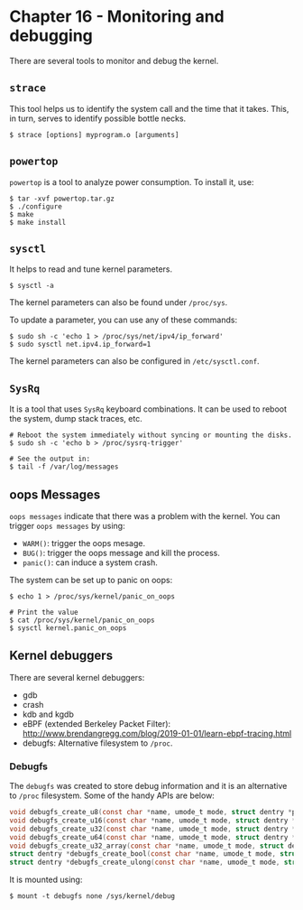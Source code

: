 
# Chapter 16 - Monitoring and debugging


There are several tools to monitor and debug the kernel.


## `strace`

This tool helps us to identify the system call and the time that
it takes. This, in turn, serves to identify possible bottle necks.

```shell
$ strace [options] myprogram.o [arguments]

```

## `powertop`

`powertop` is a tool to analyze power consumption. To install it, use:

```shell
$ tar -xvf powertop.tar.gz
$ ./configure
$ make
$ make install
```

## `sysctl`

It helps to read and tune kernel parameters.


```shell
$ sysctl -a
```

The kernel parameters can also be found under `/proc/sys`.


To update a parameter, you can use any of these commands:

```shell
$ sudo sh -c 'echo 1 > /proc/sys/net/ipv4/ip_forward'
$ sudo sysctl net.ipv4.ip_forward=1
```

The kernel parameters can also be configured in `/etc/sysctl.conf`.


## `SysRq`

It is a tool that uses `SysRq` keyboard combinations. It can be used to
reboot the system, dump stack traces, etc.


```shell
# Reboot the system immediately without syncing or mounting the disks.
$ sudo sh -c 'echo b > /proc/sysrq-trigger'

# See the output in:
$ tail -f /var/log/messages
```

## oops Messages

`oops messages` indicate that there was a problem with the kernel. You can
trigger `oops messages` by using:

- `WARM()`: trigger the oops mesage.
- `BUG()`: trigger the oops message and kill the process.
- `panic()`: can induce a system crash.


The system can be set up to panic on oops:

```shell
$ echo 1 > /proc/sys/kernel/panic_on_oops

# Print the value
$ cat /proc/sys/kernel/panic_on_oops
$ sysctl kernel.panic_on_oops
```
## Kernel debuggers

There are several kernel debuggers:

- gdb
- crash
- kdb and kgdb
- eBPF (extended Berkeley Packet Filter):
http://www.brendangregg.com/blog/2019-01-01/learn-ebpf-tracing.html
- debugfs: Alternative filesystem to `/proc`.


### Debugfs

The `debugfs` was created to store debug information and it is an alternative
to `/proc` filesystem. Some of the handy APIs are below:


```c
void debugfs_create_u8(const char *name, umode_t mode, struct dentry *parent, u8 *value);
void debugfs_create_u16(const char *name, umode_t mode, struct dentry *parent, u16 *value);
void debugfs_create_u32(const char *name, umode_t mode, struct dentry *parent, u32 *value);
void debugfs_create_u64(const char *name, umode_t mode, struct dentry *parent, u64 *value);
void debugfs_create_u32_array(const char *name, umode_t mode, struct dentry *parent, struct debugfs_u32_array *array);
struct dentry *debugfs_create_bool(const char *name, umode_t mode, struct dentry *parent, bool *value);
struct dentry *debugfs_create_ulong(const char *name, umode_t mode, struct dentry *parent, unsigned long *value);
```

It is mounted using:

```shell
$ mount -t debugfs none /sys/kernel/debug
```

